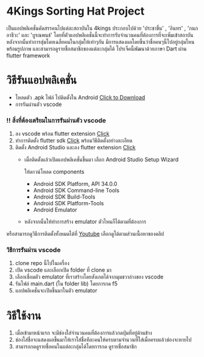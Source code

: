 # 4Kings Sorting Hat Project
 เป็นแอปพลิเคชั่นคัดสรรคนไปแต่ละสถาบันใน 4kings ประกอบไปด้วย 'ประชาชื่น' , 'อินทร' , 'กนกอาชีวะ' และ 'บูรณพนธ์' 
โดยที่ตัวแอปพลิเคชั่นนี้จะทำการรับจำนวนคนที่ต้องการที่จะเพิ่มเข้าสถาบัน หลังจากนั้นทำการสุ่มโดยเฉลี่ยคนในกลุ่มให้เท่าๆกัน 
มีการแสดงผลโดยขึ้นว่าชื่อคนๆนี้ไปอยู่กลุ่มไหนพร้อมรูปภาพ และสามารถดูรายชื่อสมาชิกของแต่ละกลุ่มได้
โปรเจ็คนี้พัฒนาด้วยภาษา Dart ผ่าน flutter framework

# วิธีรันแอปพลิเคชั่น
- โหลดตัว .apk ไฟล์ ไปติดตั้งใน Android [Click to Download]()
- การรันผ่านตัว vscode

### !! สิ่งที่ต้องเตรียมในการรันผ่านตัว vscode
  1. ลง vscode พร้อม flutter extension [Click](https://code.visualstudio.com/)  
  2. ทำการติดตั้ง flutter sdk [Click](https://docs.flutter.dev/get-started/install/windows/mobile?tab=virtual)  พร้อมวิธีติดตั้งอย่างละเอียด
  3. ติดตั้ง Android Studio และลง flutter extension [Click](https://developer.android.com/studio)
     - เมื่อติดตั้งแล้วเปิดแอปพลิเคชั่นขึ้นมา เลือก Android Studio Setup Wizard
       
       ให้ดาวน์โหลด components
       - Android SDK Platform, API 34.0.0
       - Android SDK Command-line Tools
       - Android SDK Build-Tools
       - Android SDK Platform-Tools
       - Android Emulator
      - หลังจากนั้นให้ทำการสร้าง emulator ตัวไหนก็ได้ตามที่ต้องการ
    
หรือสามารถดูวิธีการติดตั้งทั้งหมดได้ที่ [Youtube](https://youtu.be/3jGj-1-m_zA?si=H0ugLUzsPQJamtib) เลือกดูได้ตามส่วนเนื้อหาของคลิป

### วิธีการรันผ่าน vscode
1. clone repo นี้ไปในเครื่อง
2. เปิด vscode และเลือกเปิด folder ที่ clone มา
3. เลือกเชื่อมตัว emulator ที่เราสร้างโดยสังเกตได้จากมุมขวาล่างของ vscode
4. รันไฟล์ main.dart (ใน folder lib) โดยการกด f5
5. แอปพลิเคชั่นจะเปิดขึ้นมาในตัว emulator


# วิธีใช้งาน
1. เมื่อเข้ามาหน้าแรก จะมีช่องใส่จำนวนคนที่ต้องการแล้วกดปุ่มที่อยู่ด้านข้าง
2. ช่องใส่ชื่อจะแสดงผลขึ้นมาให้เราใส่ชื่อทีละคนให้ครบตามจำนวนที่ใส่เมื่อครบแล้วช่องจะหายไป
3. สามารถกดดูรายชื่อคนในแต่ละกลุ่มได้โดยการกด ดูรายชื่อสมาชิก
